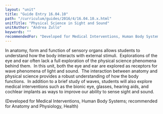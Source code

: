```yaml
---
layout: "unit"
title: "Guide Entry 16.04.10"
path: "/curriculum/guides/2016/4/16.04.10.x.html"
unitTitle: "Physical Science in Sight and Sound"
unitAuthor: "Andrea Zullo"
keywords: ""
recommendedFor: "Developed for Medical Interventions, Human Body Systems; recommended for Anatomy and Physiology, Health"
---
```

<main>
<p>
In anatomy, form and function of sensory organs allows students to understand how the body interacts with external stimuli.  Explorations of the eye and ear often lack a full exploration of the physical science phenomena behind them.  In this unit, both the eye and ear are explored as receptors for wave phenomena of light and sound.  The interaction between anatomy and physical science provides a robust understanding of how the body functions.  In addition to a brief study of waves, students will also explore medical interventions such as the bionic eye, glasses, hearing aids, and cochlear implants as ways to improve our ability to sense sight and sound.
</p>
<p>
(Developed for Medical Interventions, Human Body Systems; recommended for Anatomy and Physiology, Health)
</p>
</main>